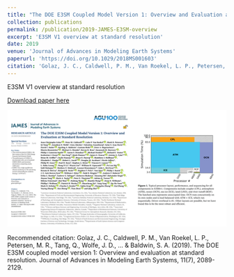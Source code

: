 ```yaml
---
title: "The DOE E3SM Coupled Model Version 1: Overview and Evaluation at Standard Resolution"
collection: publications
permalink: /publication/2019-JAMES-E3SM-overview
excerpt: 'E3SM V1 overview at standard resolution'
date: 2019
venue: 'Journal of Advances in Modeling Earth Systems'
paperurl: 'https://doi.org/10.1029/2018MS001603'
citation: 'Golaz, J. C., Caldwell, P. M., Van Roekel, L. P., Petersen, M. R., Tang, Q., Wolfe, J. D., ... &amp; Baldwin, S. A. (2019). The DOE E3SM coupled model version 1: Overview and evaluation at standard resolution. Journal of Advances in Modeling Earth Systems, 11(7), 2089-2129.'
---
```

E3SM V1 overview at standard resolution

[Download paper here](https://doi.org/10.1029/2018MS001603)

![image](../images/papers/2019-JAMES-E3SM-overview.png)

Recommended citation: Golaz, J. C., Caldwell, P. M., Van Roekel, L. P., Petersen, M. R., Tang, Q., Wolfe, J. D., ... & Baldwin, S. A. (2019). The DOE E3SM coupled model version 1: Overview and evaluation at standard resolution. Journal of Advances in Modeling Earth Systems, 11(7), 2089-2129.